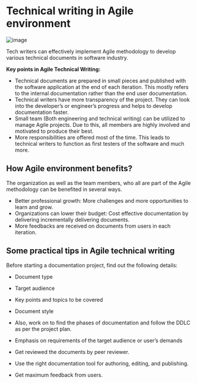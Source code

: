 # Technical writing in Agile environment 

![image](https://user-images.githubusercontent.com/92569350/179504606-8b5f5b48-f3cf-4b7c-aba4-99a677834310.png)


Tech writers can effectively implement Agile methodology to develop various technical documents in software industry. 

**Key points in Agile Technical Writing:**

* Technical documents are prepared in small pieces and published with the software application at the end of each iteration. This mostly refers to the internal documentation rather than the end user documentation.  
* Technical writers have more transparency of the project. They can look into the developer’s or engineer’s progress and helps to develop documentation faster. 
* Small team (Both engineering and technical writing) can be utilized to manage Agile projects. Due to this, all members are highly involved and motivated to produce their best. 
* More responsibilities are offered most of the time. This leads to technical writers to function as first testers of the software and much more. 

## How Agile environment benefits?

The organization as well as the team members, who all are part of the Agile methodology can be benefited in several ways. 

* Better professional growth: More challenges and more opportunities to learn and grow. 
* Organizations can lower their budget: Cost effective documentation by delivering incrementally delivering documents.
* More feedbacks are received on documents from users in each iteration. 

## Some practical tips in Agile technical writing 

Before starting a documentation project, find out the following details:

* Document type
* Target audience 
* Key points and topics to be covered
* Document style 

* Also, work on to find the phases of documentation and follow the DDLC as per the project plan. 
* Emphasis on requirements of the target audience or user’s demands 
* Get reviewed the documents by peer reviewer.
* Use the right documentation tool for authoring, editing, and publishing.  
* Get maximum feedback from users. 

